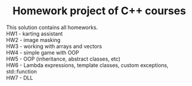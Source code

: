 <h1 align="center" id="title">Homework project of C++ courses</h1>

<p id="description">
    This solution contains all homeworks.<br>
    HW1 - karting assistant<br>
    HW2 - image masking<br>
    HW3 - working with arrays and vectors<br>
    HW4 - simple game with OOP<br>
    HW5 - OOP (inheritance, abstract classes, etc)<br>
    HW6 - Lambda expressions, template classes, custom exceptions, std::function<br>
    HW7 - DLL<br>
</p>
